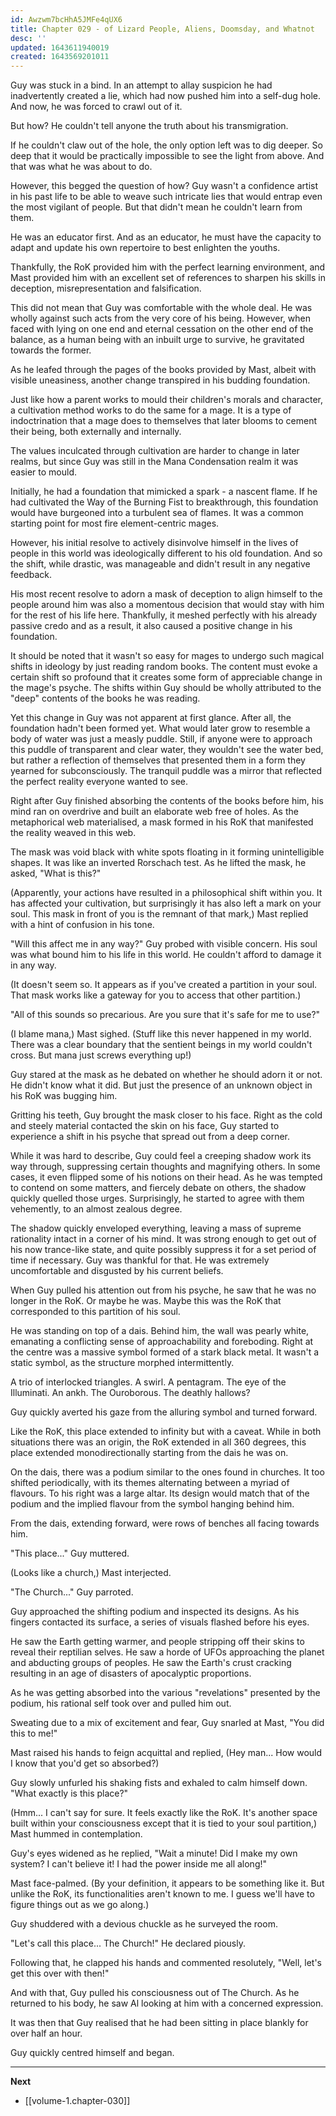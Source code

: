 ```yaml
---
id: Awzwm7bcHhA5JMFe4qUX6
title: Chapter 029 - of Lizard People, Aliens, Doomsday, and Whatnot
desc: ''
updated: 1643611940019
created: 1643569201011
---
```


Guy was stuck in a bind. In an attempt to allay suspicion he had inadvertently created a lie, which had now pushed him into a self-dug hole. And now, he was forced to crawl out of it.

But how? He couldn't tell anyone the truth about his transmigration.

If he couldn't claw out of the hole, the only option left was to dig deeper. So deep that it would be practically impossible to see the light from above. And that was what he was about to do.

However, this begged the question of how? Guy wasn't a confidence artist in his past life to be able to weave such intricate lies that would entrap even the most vigilant of people. But that didn't mean he couldn't learn from them.

He was an educator first. And as an educator, he must have the capacity to adapt and update his own repertoire to best enlighten the youths.

Thankfully, the RoK provided him with the perfect learning environment, and Mast provided him with an excellent set of references to sharpen his skills in deception, misrepresentation and falsification.

This did not mean that Guy was comfortable with the whole deal. He was wholly against such acts from the very core of his being. However, when faced with lying on one end and eternal cessation on the other end of the balance, as a human being with an inbuilt urge to survive, he gravitated towards the former.

As he leafed through the pages of the books provided by Mast, albeit with visible uneasiness, another change transpired in his budding foundation.

Just like how a parent works to mould their children's morals and character, a cultivation method works to do the same for a mage. It is a type of indoctrination that a mage does to themselves that later blooms to cement their being, both externally and internally.

The values inculcated through cultivation are harder to change in later realms, but since Guy was still in the Mana Condensation realm it was easier to mould.

Initially, he had a foundation that mimicked a spark - a nascent flame. If he had cultivated the Way of the Burning Fist to breakthrough, this foundation would have burgeoned into a turbulent sea of flames. It was a common starting point for most fire element-centric mages.

However, his initial resolve to actively disinvolve himself in the lives of people in this world was ideologically different to his old foundation. And so the shift, while drastic, was manageable and didn't result in any negative feedback.

His most recent resolve to adorn a mask of deception to align himself to the people around him was also a momentous decision that would stay with him for the rest of his life here. Thankfully, it meshed perfectly with his already passive credo and as a result, it also caused a positive change in his foundation.

It should be noted that it wasn't so easy for mages to undergo such magical shifts in ideology by just reading random books. The content must evoke a certain shift so profound that it creates some form of appreciable change in the mage's psyche. The shifts within Guy should be wholly attributed to the "deep" contents of the books he was reading.

Yet this change in Guy was not apparent at first glance. After all, the foundation hadn't been formed yet. What would later grow to resemble a body of water was just a measly puddle. Still, if anyone were to approach this puddle of transparent and clear water, they wouldn't see the water bed, but rather a reflection of themselves that presented them in a form they yearned for subconsciously. The tranquil puddle was a mirror that reflected the perfect reality everyone wanted to see.

Right after Guy finished absorbing the contents of the books before him, his mind ran on overdrive and built an elaborate web free of holes. As the metaphorical web materialised, a mask formed in his RoK that manifested the reality weaved in this web.

The mask was void black with white spots floating in it forming unintelligible shapes. It was like an inverted Rorschach test. As he lifted the mask, he asked, "What is this?"

(Apparently, your actions have resulted in a philosophical shift within you. It has affected your cultivation, but surprisingly it has also left a mark on your soul. This mask in front of you is the remnant of that mark,) Mast replied with a hint of confusion in his tone.

"Will this affect me in any way?" Guy probed with visible concern. His soul was what bound him to his life in this world. He couldn't afford to damage it in any way.

(It doesn't seem so. It appears as if you've created a partition in your soul. That mask works like a gateway for you to access that other partition.)

"All of this sounds so precarious. Are you sure that it's safe for me to use?"

(I blame mana,) Mast sighed. (Stuff like this never happened in my world. There was a clear boundary that the sentient beings in my world couldn't cross. But mana just screws everything up!)

Guy stared at the mask as he debated on whether he should adorn it or not. He didn't know what it did. But just the presence of an unknown object in his RoK was bugging him.

Gritting his teeth, Guy brought the mask closer to his face. Right as the cold and steely material contacted the skin on his face, Guy started to experience a shift in his psyche that spread out from a deep corner.

While it was hard to describe, Guy could feel a creeping shadow work its way through, suppressing certain thoughts and magnifying others. In some cases, it even flipped some of his notions on their head. As he was tempted to contend on some matters, and fiercely debate on others, the shadow quickly quelled those urges. Surprisingly, he started to agree with them vehemently, to an almost zealous degree.

The shadow quickly enveloped everything, leaving a mass of supreme rationality intact in a corner of his mind. It was strong enough to get out of his now trance-like state, and quite possibly suppress it for a set period of time if necessary. Guy was thankful for that. He was extremely uncomfortable and disgusted by his current beliefs.

When Guy pulled his attention out from his psyche, he saw that he was no longer in the RoK. Or maybe he was. Maybe this was the RoK that corresponded to this partition of his soul.

He was standing on top of a dais. Behind him, the wall was pearly white, emanating a conflicting sense of approachability and foreboding. Right at the centre was a massive symbol formed of a stark black metal. It wasn't a static symbol, as the structure morphed intermittently.

A trio of interlocked triangles. A swirl. A pentagram. The eye of the Illuminati. An ankh. The Ouroborous. The deathly hallows?

Guy quickly averted his gaze from the alluring symbol and turned forward.

Like the RoK, this place extended to infinity but with a caveat. While in both situations there was an origin, the RoK extended in all 360 degrees, this place extended monodirectionally starting from the dais he was on.

On the dais, there was a podium similar to the ones found in churches. It too shifted periodically, with its themes alternating between a myriad of flavours. To his right was a large altar. Its design would match that of the podium and the implied flavour from the symbol hanging behind him.

From the dais, extending forward, were rows of benches all facing towards him.

"This place..." Guy muttered.

(Looks like a church,) Mast interjected.

"The Church..." Guy parroted.

Guy approached the shifting podium and inspected its designs. As his fingers contacted its surface, a series of visuals flashed before his eyes.

He saw the Earth getting warmer, and people stripping off their skins to reveal their reptilian selves. He saw a horde of UFOs approaching the planet and abducting groups of peoples. He saw the Earth's crust cracking resulting in an age of disasters of apocalyptic proportions.

As he was getting absorbed into the various "revelations" presented by the podium, his rational self took over and pulled him out.

Sweating due to a mix of excitement and fear, Guy snarled at Mast, "You did this to me!"

Mast raised his hands to feign acquittal and replied, (Hey man... How would I know that you'd get so absorbed?)

Guy slowly unfurled his shaking fists and exhaled to calm himself down. "What exactly is this place?"

(Hmm... I can't say for sure. It feels exactly like the RoK. It's another space built within your consciousness except that it is tied to your soul partition,) Mast hummed in contemplation.

Guy's eyes widened as he replied, "Wait a minute! Did I make my own system? I can't believe it! I had the power inside me all along!"

Mast face-palmed. (By your definition, it appears to be something like it. But unlike the RoK, its functionalities aren't known to me. I guess we'll have to figure things out as we go along.)

Guy shuddered with a devious chuckle as he surveyed the room.

"Let's call this place... The Church!" He declared piously.

Following that, he clapped his hands and commented resolutely, "Well, let's get this over with then!"

And with that, Guy pulled his consciousness out of The Church. As he returned to his body, he saw Al looking at him with a concerned expression.

It was then that Guy realised that he had been sitting in place blankly for over half an hour.

Guy quickly centred himself and began.

____

**Next**
* [[volume-1.chapter-030]]